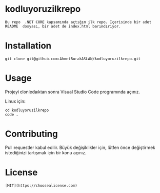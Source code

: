 
# kodluyoruzilkrepo
```
Bu repo  .NET CORE kapsamında açtığım ilk repo. İçerisinde bir adet README  dosyası, bir adet de index.html barındırıyor.
```


# Installation

```
git clone git@github.com:AhmetBurakASLAN/kodluyoruzilkrepo.git
```

# Usage
Projeyi clonledaıktan sonra Visual Studio Code programında açınız.

Linux için:

```
cd kodluyoruzilkrepo
code .
```

# Contributing
Pull requestler kabul edilir. Büyük değişiklikler için, lütfen önce değiştirmek istediğinizi tartışmak için bir konu açınız.

# License
```
[MIT](https://choosealicense.com)
```

